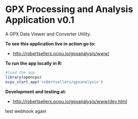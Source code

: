 # GPX Processing and Analysis Application v0.1
A GPX Data Viewer and Converter Utility.

**To see this application live in action go to:**

- http://robertsellers.ocpu.io/gpxanalysis/www/

**To run the app locally in R:**
  ```r
#load the app
library(opencpu)
ocpu_start_app('robertsellers/gpxanalysis')
```

**Development and testing at:**

- http://robertsellers.ocpu.io/gpxanalysis/www/dev.html

test webhook again